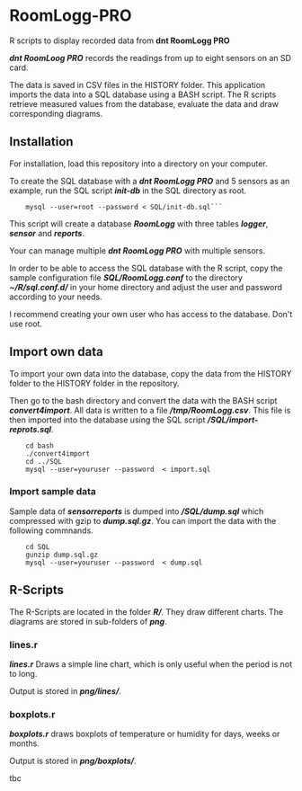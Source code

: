 # RoomLogg-PRO
R scripts to display recorded data from **dnt RoomLogg PRO**

***dnt RoomLoog PRO*** records the readings from up to eight sensors on an SD card.

The data is saved in CSV files in the HISTORY folder. This application imports the data into a SQL database using a BASH script. The R scripts retrieve measured values from the database, evaluate the data and draw corresponding diagrams.

## Installation

For installation, load this repository into a directory on your computer.

To create the SQL database with a ***dnt RoomLogg PRO*** and 5 sensors as an example, run the SQL script ***init-db*** in the SQL directory as root.

```
    mysql --user=root --password < SQL/init-db.sql```
```

This script will create a database ***RoomLogg*** with three tables ***logger***, ***sensor*** and ***reports***.

Your can manage multiple ***dnt RoomLogg PRO*** with multiple sensors.

In order to be able to access the SQL database with the R script, copy the sample configuration file ***SQL/RoomLogg.conf*** to the directory ***~/R/sql.conf.d/*** in your home directory and adjust the user and password according to your needs.

I recommend creating your own user who has access to the database. Don't use root.

## Import own data

To import your own data into the database, copy the data from the HISTORY folder to the HISTORY folder in the repository.

Then go to the bash directory and convert the data with the BASH script  ***convert4import***. All data is written to a file ***/tmp/RoomLogg.csv***. This file is then imported into the database using the SQL script ***/SQL/import-reprots.sql***.

```
    cd bash
    ./convert4import
    cd ../SQL
    mysql --user=youruser --password  < import.sql
```

### Import sample data


Sample data of ***sensorreports*** is dumped into ***/SQL/dump.sql*** which compressed with gzip to ***dump.sql.gz***. You can import the data with the following commnands.

```
    cd SQL
    gunzip dump.sql.gz
    mysql --user=youruser --password  < dump.sql
```

## R-Scripts

The R-Scripts are located in the folder ***R/***. They draw different charts. The diagrams are stored in sub-folders of ***png***.

### lines.r

***lines.r*** Draws a simple line chart, which is only useful when the period is not to long.

Output is stored in ***png/lines/***.

### boxplots.r

***boxplots.r*** draws boxplots of temperature or humidity for days, weeks or months.

Output is stored in ***png/boxplots/***.

tbc